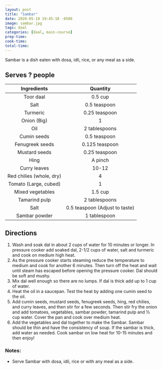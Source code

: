 ```yaml
---
layout: post
title: "Sambar"
date: 2020-05-18 19:45:18 -0500
image: sambar.jpg
tags: daal
categories: [daal, main-course]
prep-time:
cook-time:
total-time:
---
```


Sambar is a dish eaten with dosa, idli, rice, or any meal as a side.

## Serves ? people

|        Ingredients       |            Quantity            |
|:------------------------:|:------------------------------:|
|         Toor daal        |             0.5 cup            |
|           Salt           |          0.5 teaspoon          |
|         Turmeric         |          0.25 teaspoon         |
|        Onion (Big)       |                1               |
|            Oil           |          2 tablespoons         |
|        Cumin seeds       |          0.5 teaspoon          |
|      Fenugreek seeds     |         0.125 teaspoon         |
|       Mustard seeds      |          0.25 teaspoon         |
|           Hing           |             A pinch            |
|       Curry leaves       |              10-12             |
| Red chilies (whole, dry) |                4               |
|   Tomato (Large, cubed)  |                1               |
|     Mixed vegetables     |             1.5 cup            |
|       Tamarind pulp      |          2 tablespoons         |
|           Salt           | 0.5 teaspoon (Adjust to taste) |
|       Sambar powder      |          1 tablespoon          |

## Directions

1.	Wash and soak dal in about 2 cups of water for 10 minutes or longer. In pressure cooker add soaked dal, 2-1/2 cups of water, salt and turmeric and cook on medium high heat.
2.	As the pressure cooker starts steaming reduce the temperature to medium and cook for another 6 minutes. Then turn off the heat and wait until steam has escaped before opening the pressure cooker. Dal should be soft and mushy.
3.	Mix dal well enough so there are no lumps. If dal is thick add up to 1 cup of water.
4.	Heat the oil in a saucepan. Test the heat by adding one cumin seed to the oil.
5.	Add cumin seeds, mustard seeds, fenugreek seeds, hing, red chilies, and curry leaves, and then stir for a few seconds. Then stir fry the onion and add tomatoes, vegetables, sambar powder, tamarind pulp and ½ cup water. Cover the pan and cook over medium heat.
6.	Add the vegetables and dal together to make the Sambar. Sambar should be thin and have the consistency of soup. If the sambar is thick, add water as needed. Cook sambar on low heat for 10-15 minutes and then enjoy!

### Notes:

* Serve Sambar with dosa, idli, rice or with any meal as a side.
